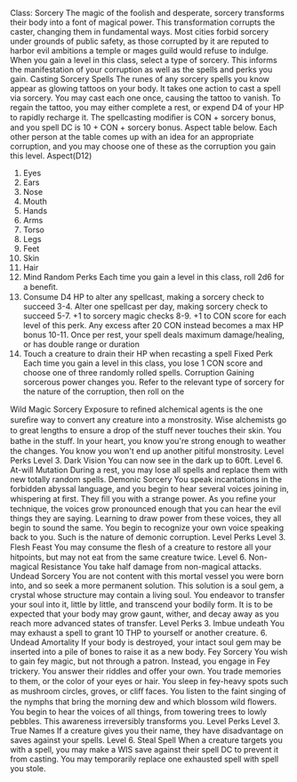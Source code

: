 Class: Sorcery
The magic of the foolish and desperate,
sorcery transforms their body into a font of
magical power. This transformation
corrupts the caster, changing them in
fundamental ways. Most cities forbid
sorcery under grounds of public safety, as
those corrupted by it are reputed to harbor
evil ambitions a temple or mages guild
would refuse to indulge. When you gain a
level in this class, select a type of sorcery.
This informs the manifestation of your
corruption as well as the spells and perks
you gain.
Casting Sorcery Spells
The runes of any sorcery spells you know
appear as glowing tattoos on your body. It
takes one action to cast a spell via sorcery.
You may cast each one once, causing the
tattoo to vanish. To regain the tattoo, you
may either complete a rest, or expend D4 of
your HP to rapidly recharge it. The
spellcasting modiﬁer is CON + sorcery
bonus, and you spell DC is 10 + CON +
sorcery bonus.
Aspect table below. Each other person at
the table comes up with an idea for an
appropriate corruption, and you may
choose one of these as the corruption you
gain this level.
Aspect(D12)
1. Eyes
2. Ears
3. Nose
4. Mouth
5. Hands
6. Arms
7. Torso
8. Legs
9. Feet
10. Skin
11. Hair
12. Mind
Random Perks
Each time you gain a level in this class, roll
2d6 for a beneﬁt.
2. Consume D4 HP to alter any spellcast,
making a sorcery check to succeed
3-4. Alter one spellcast per day, making
sorcery check to succeed
5-7. +1 to sorcery magic checks
8-9. +1 to CON score for each level of this
perk. Any excess after 20 CON instead
becomes a max HP bonus
10-11. Once per rest, your spell deals
maximum damage/healing, or has double
range or duration
12. Touch a creature to drain their HP
when recasting a spell
Fixed Perk
Each time you gain a level in this class, you
lose 1 CON score and choose one of three
randomly rolled spells.
Corruption
Gaining sorcerous power changes you.
Refer to the relevant type of sorcery for the
nature of the corruption, then roll on the

Wild Magic Sorcery
Exposure to reﬁned alchemical agents is
the one sureﬁre way to convert any
creature into a monstrosity. Wise
alchemists go to great lengths to ensure a
drop of the stuﬀ never touches their skin.
You bathe in the stuﬀ. In your heart, you
know you're strong enough to weather the
changes. You know you won't end up
another pitiful monstrosity.
Level Perks
Level 3. Dark Vision
You can now see in the dark up to 60ft.
Level 6. At-will Mutation
During a rest, you may lose all spells and
replace them with new totally random
spells.
Demonic Sorcery
You speak incantations in the forbidden
abyssal language, and you begin to hear
several voices joining in, whispering at
ﬁrst. They ﬁll you with a strange power. As
you reﬁne your technique, the voices grow
pronounced enough that you can hear the
evil things they are saying. Learning to
draw power from these voices, they all
begin to sound the same. You begin to
recognize your own voice speaking back to
you. Such is the nature of demonic
corruption.
Level Perks
Level 3. Flesh Feast
You may consume the ﬂesh of a creature to
restore all your hitpoints, but may not eat
from the same creature twice.
Level 6. Non-magical Resistance
You take half damage from non-magical
attacks.
Undead Sorcery
You are not content with this mortal vessel
you were born into, and so seek a more
permanent solution. This solution is a soul
gem, a crystal whose structure may contain
a living soul. You endeavor to transfer your
soul into it, little by little, and transcend
your bodily form. It is to be expected that
your body may grow gaunt, wither, and
decay away as you reach more advanced
states of transfer.
Level Perks
3. Imbue undeath
You may exhaust a spell to grant 10 THP to
yourself or another creature.
6. Undead Amortality
If your body is destroyed, your intact soul
gem may be inserted into a pile of bones to
raise it as a new body.
Fey Sorcery
You wish to gain fey magic, but not through
a patron. Instead, you engage in Fey
trickery. You answer their riddles and oﬀer
your own. You trade memories to them, or
the color of your eyes or hair. You sleep in
fey-heavy spots such as mushroom circles,
groves, or cliﬀ faces. You listen to the faint
singing of the nymphs that bring the
morning dew and which blossom wild
ﬂowers. You begin to hear the voices of all
things, from towering trees to lowly
pebbles. This awareness irreversibly
transforms you.
Level Perks
Level 3. True Names
If a creature gives you their name, they
have disadvantage on saves against your
spells.
Level 6. Steal Spell
When a creature targets you with a spell,
you may make a WIS save against their
spell DC to prevent it from casting. You
may temporarily replace one exhausted
spell with spell you stole.